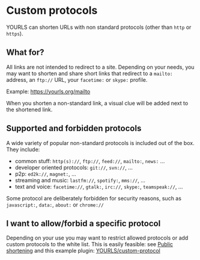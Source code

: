 # Custom protocols

YOURLS can shorten URLs with non standard protocols (other than `http` or `https`).

## What for?

All links are not intended to redirect to a site. Depending on your needs, you may want to shorten and share short links that redirect to a `mailto:` address, an `ftp://` URL, your `facetime:` or `skype:` profile.

Example: <https://yourls.org/mailto>

When you shorten a non-standard link, a visual clue will be added next to the shortened link.

## Supported and forbidden protocols

A wide variety of popular non-standard protocols is included out of the box. They include:

- common stuff: `http(s)://`, `ftp://`, `feed://`, `mailto:`, `news:` ...
- developer oriented protocols: `git://`, `svn://`, ...
- p2p: `ed2k://`, `magnet:`, ...
- streaming and music: `lastfm://`, `spotify:`, `mms://`, ...
- text and voice: `facetime://`, `gtalk:`, `irc://`, `skype:`, `teamspeak://`, ...

Some protocol are deliberately forbidden for security reasons, such as `javascript:`, `data:`, `about:` or `chrome://`

## I want to allow/forbid a specific protocol

Depending on your use you may want to restrict allowed protocols or add custom protocols to the white list. This is easily feasible: see [Public shortening](/docs/guide/advanced/public-shortening) and this example plugin: [YOURLS/custom-protocol](https://github.com/YOURLS/custom-protocol)
